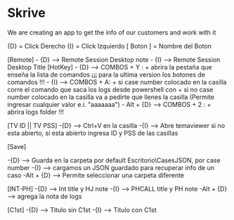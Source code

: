 # Skrive
We are creating an app to get the info of our customers and work with it

{D} = Click Derecho 
{I} = Click Izquierdo
[ Boton ] = Nombre del Boton

[Remote]
    - {D} --> Remote Session Desktop note
    - {I} --> Remote Session Desktop Title
[HotKey]
    - {D} --> COMBOS + Y :
        + abrira la pestaña que enseña la lista de comandos ¡¡¡ para la ultima version los botones de comandos !!!
    - {I} --> COMBOS + A:
        + si case number colocado en la casilla corre el comando que saca los logs desde powershell con
        + si no case number colocado en la casilla va a pedirte que llenes la casilla (Permite ingresar cualquier valor e.i. "aaaaaaa")
    - Alt + {D} --> COMBOS + 2 :
        + abrira logs folder !!!

    
[TV ID || TV PSS]
    -{D} --> Ctrl+V en la casilla
    -{I} --> Abre temaviewer si no esta abierto, si esta abierto ingresa ID y PSS de las casillas 

[Save]

-{D} --> Guarda en la carpeta por default Escritorio\CasesJSON, por case number
-{I} --> cargamos un JSON guardado para recuperar info de un caso 
-Alt + {D} --> Permite seleccionar una carpeta diferente

[INT-PH]
-{D} --> Int title y HJ note
-{I} --> PHCALL title y PH note 
-Alt + {D} --> agrega la nota de logs



[C1st]
-{D} --> Titulo sin C1st
-{I} --> Titulo con C1st 


